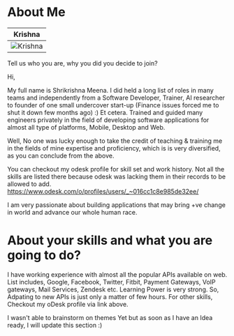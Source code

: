 About Me
===========================

| Krishna
|---
| ![Krishna](https://pbs.twimg.com/profile_images/533563528326569984/Y_roXyC8.jpeg) |

Tell us who you are, why you did you decide to join?

Hi, 

My full name is Shrikrishna Meena. I did held a long list of roles in many teams and 
independently from a Software Developer, Trainer, AI researcher to founder of one small undercover start-up (Finance issues forced me to shut it down few months ago) :) Et cetera.
Trained and guided many engineers privately in the field of developing software applications 
for almost all type of platforms, Mobile, Desktop and Web.

Well, No one was lucky enough to take the credit of teaching & training me in the fields of mine expertise and proficiency, 
which is is very diversified, as you can conclude from the above.

You can checkout my odesk profile for skill set and work history. Not all the skills are listed there because odesk was lacking them in their records to be allowed to add.
https://www.odesk.com/o/profiles/users/_~016cc1c8e985de32ee/

I am very passionate about building applications that may bring +ve change in world and advance our whole human race.

About your skills and what you are going to do?
=======
I have working experience with almost all the popular APIs available on web. 
List includes, Google, Facebook, Twitter, Fitbit, Payment Gateways, VoIP gateways, Mail Services, Zendesk etc.
Learning Power is very strong. So, Adpating to new APIs is just only a matter of few hours.
For other skills, Checkout my oDesk profile via link above.

I wasn't able to brainstorm on themes Yet but as soon as I have an Idea ready, I will update this section :)

